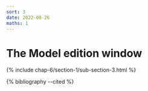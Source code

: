 ```yaml
---
sort: 3
date: 2022-08-26
maths: 1
---
```


# The Model edition window

{% include chap-6/section-1/sub-section-3.html %}

{% bibliography --cited %}

